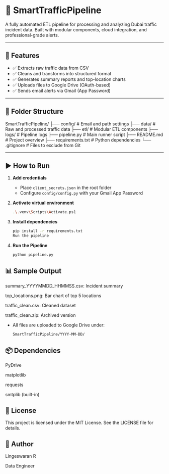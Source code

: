 # 🚦 SmartTrafficPipeline

A fully automated ETL pipeline for processing and analyzing Dubai traffic incident data. Built with modular components, cloud integration, and professional-grade alerts.

---

## 🔧 Features

- ✅ Extracts raw traffic data from CSV
- ✅ Cleans and transforms into structured format
- ✅ Generates summary reports and top-location charts
- ✅ Uploads files to Google Drive (OAuth-based)
- ✅ Sends email alerts via Gmail (App Password)

---

## 📁 Folder Structure

SmartTrafficPipeline/ 
├── config/             # Email and path settings 
├── data/               # Raw and processed traffic data 
├── etl/                # Modular ETL components
├── logs/               # Pipeline logs 
├── pipeline.py         # Main runner script 
├── README.md           # Project overview 
├── requirements.txt    # Python dependencies 
└── .gitignore          # Files to exclude from Git

---

## ▶️ How to Run

1. **Add credentials**
   - Place `client_secrets.json` in the root folder
   - Configure `config/config.py` with your Gmail App Password

2. **Activate virtual environment**
   ```bash
   .\.venv\Scripts\Activate.ps1

3. **Install dependencies**
   ```bash
   pip install -r requirements.txt
   Run the pipeline

4. **Run the Pipeline**
   ```bash
   python pipeline.py

## 📊 Sample Output

summary_YYYYMMDD_HHMMSS.csv: Incident summary

top_locations.png: Bar chart of top 5 locations

traffic_clean.csv: Cleaned dataset

traffic_clean.zip: Archived version

- All files are uploaded to Google Drive under:
   ```bash
   SmartTrafficPipeline/YYYY-MM-DD/

## 📦 Dependencies

PyDrive

matplotlib

requests

smtplib (built-in)

## 📜 License
This project is licensed under the MIT License. See the LICENSE file for details.

## 👤 Author
Lingeswaran R

Data Engineer